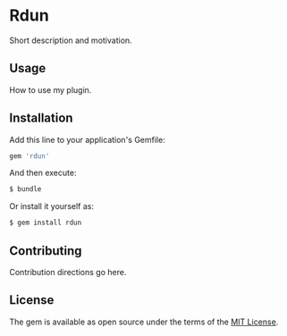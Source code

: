 # Rdun
Short description and motivation.

## Usage
How to use my plugin.

## Installation
Add this line to your application's Gemfile:

```ruby
gem 'rdun'
```

And then execute:
```bash
$ bundle
```

Or install it yourself as:
```bash
$ gem install rdun
```

## Contributing
Contribution directions go here.

## License
The gem is available as open source under the terms of the [MIT License](https://opensource.org/licenses/MIT).

